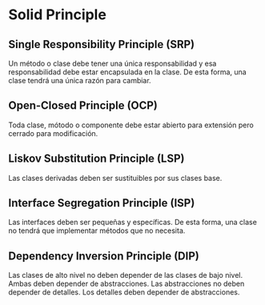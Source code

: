 # Solid Principle

## Single Responsibility Principle (SRP)

Un método o clase debe tener una única responsabilidad y esa responsabilidad debe estar encapsulada en la clase. De esta forma, una clase tendrá una única razón para cambiar.

## Open-Closed Principle (OCP)

Toda clase, mótodo o componente debe estar abierto para extensión pero cerrado para modificación.

## Liskov Substitution Principle (LSP)

Las clases derivadas deben ser sustituibles por sus clases base.  

## Interface Segregation Principle (ISP)

Las interfaces deben ser pequeñas y específicas. De esta forma, una clase no tendrá que implementar métodos que no necesita.

## Dependency Inversion Principle (DIP)

Las clases de alto nivel no deben depender de las clases de bajo nivel. Ambas deben depender de abstracciones. Las abstracciones no deben depender de detalles. Los detalles deben depender de abstracciones.